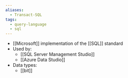 ```yaml
---
aliases:
  - Transact-SQL
tags:
  - query-language
  - sql
---
```

- [[Microsoft]] implementation of the [[SQL]] standard
- Used by:
	- [[SQL Server Management Studio]]
	- [[Azure Data Studio]]
- Data types:
	- [[bit]]